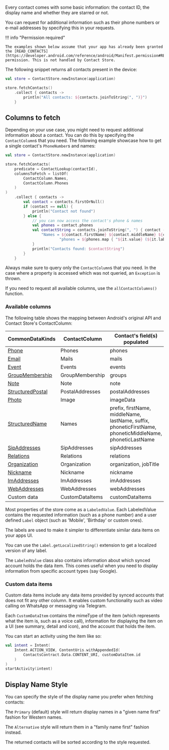 Every contact comes with some basic information: the contact ID, the display name and whether they
are starred or not.

You can request for additional information such as their phone numbers or e-mail addresses by
specifying this in your requests.

!!! info "Permission required"

    The examples shown below assume that your app has already been granted the [READ_CONTACTS](https://developer.android.com/reference/android/Manifest.permission#READ_CONTACTS)
    permission. This is not handled by Contact Store.

The following snippet returns all contacts present in the device:

```kotlin
val store = ContactStore.newInstance(application)

store.fetchContacts()
    .collect { contacts ->
        println("All contacts: ${contacts.joinToString(", ")}")
    }
```

## Columns to fetch

Depending on your use case, you might need to request additional information about a contact. You
can do this by specifying the `ContactColumn`s that you need. The following example showcase how to
get a single contact's `PhoneNumber`s and names:

```kotlin
val store = ContactStore.newInstance(application)

store.fetchContacts(
    predicate = ContactLookup(contactId),
    columnsToFetch = listOf(
        ContactColumn.Names,
        ContactColumn.Phones
    )
)
    .collect { contacts ->
        val contact = contacts.firstOrNull()
        if (contact == null) {
            println("Contact not found")
        } else {
            // you can now access the contact's phone & names
            val phones = contact.phones
            val contactString = contacts.joinToString(", ") { contact ->
                "Names = ${contact.firstName} ${contact.middleName} ${contact.lastName} " +
                        "phones = ${phones.map { "${it.value} (${it.label})" }}"
            }
            println("Contacts found: $contactString")
        }
    }
```

Always make sure to query only the `ContactColumn`s that you need. In the case where a property is
accessed which was not queried, an `Exception` is thrown.

If you need to request all available columns, use the `allContactColumns()` function.

### Available columns

The following table shows the mapping between Android's original API and Contact Store's
ContactColumn:

| CommonDataKinds                                                                                                               | ContactColumn   | Contact's field(s) populated                                                                             |
|-------------------------------------------------------------------------------------------------------------------------------|-----------------|----------------------------------------------------------------------------------------------------------| 
| [Phone](https://developer.android.com/reference/android/provider/ContactsContract.CommonDataKinds.Phone)                      | Phones          | phones                                                                                                   |
| [Email](https://developer.android.com/reference/android/provider/ContactsContract.CommonDataKinds.Email)                      | Mails           | mails                                                                                                    |
| [Event](https://developer.android.com/reference/android/provider/ContactsContract.CommonDataKinds.Event)                      | Events          | events                                                                                                   |
| [GroupMembership](https://developer.android.com/reference/android/provider/ContactsContract.CommonDataKinds.GroupMembership)  | GroupMembership | groups                                                                                                   |
| [Note](https://developer.android.com/reference/android/provider/ContactsContract.CommonDataKinds.Note)                        | Note            | note                                                                                                     |
| [StructuredPostal](https://developer.android.com/reference/android/provider/ContactsContract.CommonDataKinds.StructuredPostal) | PostalAddresses | postalAddresses                                                                                          |
| [Photo](https://developer.android.com/reference/android/provider/ContactsContract.CommonDataKinds.Photo)                      | Image           | imageData                                                                                                |
| [StructuredName](https://developer.android.com/reference/android/provider/ContactsContract.CommonDataKinds.StructuredName)    | Names           | prefix, firstName, middleName, lastName, suffix, phoneticFirstName, phoneticMiddleName, phoneticLastName |
| [SipAddresses](https://developer.android.com/reference/android/provider/ContactsContract.CommonDataKinds.SipAddress)          | SipAddresses    | sipAddresses                                                                                             |
| [Relations](https://developer.android.com/reference/android/provider/ContactsContract.CommonDataKinds.Relation)               | Relations       | relations                                                                                                |
| [Organization](https://developer.android.com/reference/android/provider/ContactsContract.CommonDataKinds.Organization)        | Organization    | organization, jobTitle                                                                                   |
| [Nickname](https://developer.android.com/reference/android/provider/ContactsContract.CommonDataKinds.Nickname)                | Nickname        | nickname                                                                                                 |
| [ImAddresses](https://developer.android.com/reference/android/provider/ContactsContract.CommonDataKinds.Im)                   | ImAddresses     | imAddresses                                                                                              |
| [WebAddresses](https://developer.android.com/reference/android/provider/ContactsContract.CommonDataKinds.Website)             | WebAddresses    | webAddresses                                                                                             |
| Custom data                                                                                                                   | CustomDataItems | customDataItems                                                                                          |

Most properties of the store come as a `LabeledValue`. Each LabeledValue contains the requested
information (such as a phone number) and a user defined `Label` object (such as 'Mobile', 'Birthday'
or custom ones).

The labels are used to make it simpler to differentiate similar data items on your apps UI.

You can use the `Label.getLocalizedString()` extension to get a localized version of any label.

The `LabeledValue` class also contains information about which synced account holds the data item.
This comes useful when you need to display information from specific account types (say Google).

### Custom data items

Custom data items include any data items provided by synced accounts that does not fit any other
column. It enables custom functionality such as video calling on WhatsApp or messaging via Telegram.

Each `CustomDataItem` contains the mimeType of the item (which represents what the item is, such as
a voice call), information for displaying the item on a UI (see summary, detail and icon), and the
account that holds the item.

You can start an activity using the item like so:

```kotlin
val intent = Intent(
    Intent.ACTION_VIEW, ContentUris.withAppendedId(
        ContactsContract.Data.CONTENT_URI, customDataItem.id
    )
)
startActivity(intent)
```

## Display Name Style

You can specify the style of the display name you prefer when fetching contacts:

The `Primary` (default) style will return display names in a "given name first" fashion for Western
names.

The `Alternative` style will return them in a "family name first" fashion instead.

The returned contacts will be sorted according to the style requested.